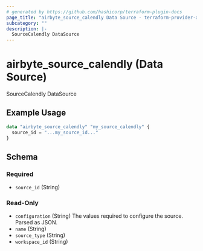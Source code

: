 ```yaml
---
# generated by https://github.com/hashicorp/terraform-plugin-docs
page_title: "airbyte_source_calendly Data Source - terraform-provider-airbyte"
subcategory: ""
description: |-
  SourceCalendly DataSource
---
```


# airbyte_source_calendly (Data Source)

SourceCalendly DataSource

## Example Usage

```terraform
data "airbyte_source_calendly" "my_source_calendly" {
  source_id = "...my_source_id..."
}
```

<!-- schema generated by tfplugindocs -->
## Schema

### Required

- `source_id` (String)

### Read-Only

- `configuration` (String) The values required to configure the source. Parsed as JSON.
- `name` (String)
- `source_type` (String)
- `workspace_id` (String)
